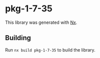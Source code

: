 # pkg-1-7-35

This library was generated with [Nx](https://nx.dev).

## Building

Run `nx build pkg-1-7-35` to build the library.
